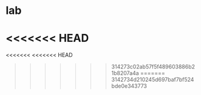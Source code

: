 # lab
<<<<<<< HEAD
=======

<<<<<<<
<<<<<<< HEAD
>>>>>>> 314273c02ab57f5f489603886b21b8207a4a
=======
>>>>>>> 3142734d210245d697baf7bf524bde0e343773
